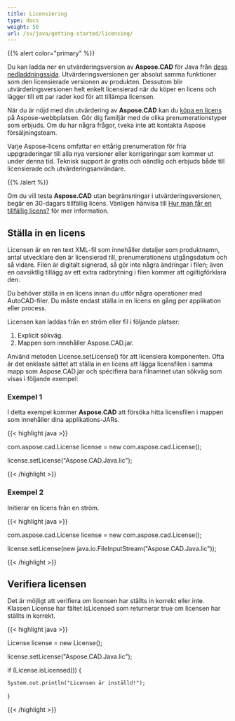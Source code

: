 ```yaml
---
title: Licensiering
type: docs
weight: 50
url: /sv/java/getting-started/licensing/
---
```


{{% alert color="primary" %}}

Du kan ladda ner en utvärderingsversion av **Aspose.CAD** för Java från [dess nedladdningssida](https://releases.aspose.com/java/repo/com/aspose/aspose-cad/). Utvärderingsversionen ger absolut samma funktioner som den licensierade versionen av produkten. Dessutom blir utvärderingsversionen helt enkelt licensierad när du köper en licens och lägger till ett par rader kod för att tillämpa licensen.

När du är nöjd med din utvärdering av **Aspose.CAD** kan du [köpa en licens](https://purchase.aspose.com/buy) på Aspose-webbplatsen. Gör dig familjär med de olika prenumerationstyper som erbjuds. Om du har några frågor, tveka inte att kontakta Aspose försäljningsteam.

Varje Aspose-licens omfattar en ettårig prenumeration för fria uppgraderingar till alla nya versioner eller korrigeringar som kommer ut under denna tid. Teknisk support är gratis och oändlig och erbjuds både till licensierade och utvärderingsanvändare.

{{% /alert %}}

Om du vill testa **Aspose.CAD** utan begränsningar i utvärderingsversionen, begär en 30-dagars tillfällig licens. Vänligen hänvisa till [Hur man får en tillfällig licens?](https://purchase.aspose.com/temporary-license) för mer information.

## **Ställa in en licens**

Licensen är en ren text XML-fil som innehåller detaljer som produktnamn, antal utvecklare den är licensierad till, prenumerationens utgångsdatum och så vidare. Filen är digitalt signerad, så gör inte några ändringar i filen; även en oavsiktlig tillägg av ett extra radbrytning i filen kommer att ogiltigförklara den.

Du behöver ställa in en licens innan du utför några operationer med AutoCAD-filer. Du måste endast ställa in en licens en gång per applikation eller process.

Licensen kan laddas från en ström eller fil i följande platser:

1. Explicit sökväg.
1. Mappen som innehåller Aspose.CAD.jar.

Använd metoden License.setLicense() för att licensiera komponenten. Ofta är det enklaste sättet att ställa in en licens att lägga licensfilen i samma mapp som Aspose.CAD.jar och spécifiera bara filnamnet utan sökväg som visas i följande exempel:

### **Exempel 1**

I detta exempel kommer **Aspose.CAD** att försöka hitta licensfilen i mappen som innehåller dina applikations-JARs.

{{< highlight java >}}

com.aspose.cad.License license = new com.aspose.cad.License();

license.setLicense("Aspose.CAD.Java.lic");

{{< /highlight >}}

### **Exempel 2**

Initierar en licens från en ström.

{{< highlight java >}}

com.aspose.cad.License license = new com.aspose.cad.License();

license.setLicense(new java.io.FileInputStream("Aspose.CAD.Java.lic"));

{{< /highlight >}}

## **Verifiera licensen**

Det är möjligt att verifiera om licensen har ställts in korrekt eller inte. Klassen License har fältet isLicensed som returnerar true om licensen har ställts in korrekt.

{{< highlight java >}}

License license = new License();

license.setLicense("Aspose.CAD.Java.lic");

if (License.isLicensed()) {

    System.out.println("Licensen är inställd!");

}

{{< /highlight >}}
